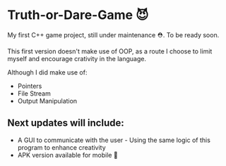 # Truth-or-Dare-Game 😈
My first C++ game project, still under maintenance ⛑. To be ready soon.

This first version doesn't make use of OOP, as a route I choose to limit myself and encourage crativity in the language.

Although I did make use of:

- Pointers
- File Stream
- Output Manipulation

## Next updates will include:
- A GUI to communicate with the user  - Using the same logic of this program to enhance creativity
- APK version available for mobile 📱 

